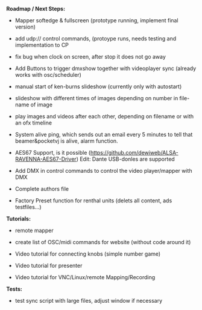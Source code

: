 **Roadmap / Next Steps:** <p/>

- Mapper softedge & fullscreen (prototype running, implement final version) <p/>
- add udp:// control commands, (protoype runs, needs testing and implementation to CP <p/>
<p/>

- fix bug when clock on screen, after stop it does not go away <p/>
- Add Buttons to trigger dmxshow together with videoplayer sync (already works with osc/scheduler) <p/>
- manual start of ken-burns slideshow (currently only with autostart) <p/>
- slideshow with different times of images depending on number in file-name of image  <p/>
- play images and videos after each other, depending on filename or with an ofx timeline  <p/>
- System alive ping, which sends out an email every 5 minutes to tell that beamer&pocketvj is alive, alarm function. <p/>
- AES67 Support, is it possible (https://github.com/dewiweb/ALSA-RAVENNA-AES67-Driver) Edit: Dante USB-donles are supported <p/>
- Add DMX in control commands to control the video player/mapper with DMX <p/>
- Complete authors file <p/>
<p/>

- Factory Preset function for renthal units (delets all content, ads testfiles...) <p/>


**Tutorials:** <p/>

- remote mapper<p/>
- create list of OSC/midi commands for website (without code around it)<p/>
- Video tutorial for connecting knobs (simple number game)<p/>
- Video tutorial for presenter<p/>
- Video tutorial for VNC/Linux/remote Mapping/Recording<p/>


**Tests:** <p/>

- test sync script with large files, adjust window if necessary<p/>
